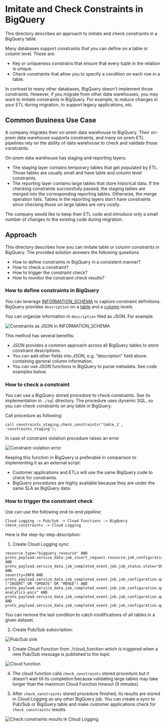 # Imitate and Check Constraints in BigQuery 

This directory describes an approach to imitate and check constraints in a BigQuery table.

Many databases support constraints that you can define on a table or column level. These are:
* Key or uniqueness constrains that ensure that every tuple in the relation is unique.
* Check constraints that allow you to specify a condition on each row in a table.

In contrast to many other databases, BigQuery doesn't implement those constraints. 
However, if you migrate from other data warehouses, you may want to imitate constraints in BigQuery. 
For example, to reduce changes in your ETL during migration, to support legacy applications, etc.

## Common Business Use Case
A company migrates their on-prem data warehouse to BigQuery. Their on-prem data warehouse supports
constraints, and many on-prem ETL pipelines rely on the ability of data warehouse to check and validate those
constraints. 

On-prem data warehouse has staging and reporting layers:
* The staging layer contains temporary tables that get populated by ETL. Those tables are usually
small and have table and column level constraints.
* The reporting layer contains large tables that store historical data. If the checking constraints successfully passed,
the staging tables are merged into the corresponding reporting tables. Otherwise, the merge operation fails.
Tables in the reporting layers don't have constraints since checking those on large tables are very costly.

The company would like to keep their ETL code and introduce only a small number of
changes to the existing code during migration.

## Approach
This directory describes how you can imitate table or column constraints in BigQuery.
The provided solution answers the following questions:
* How to define constraints in BigQuery in a consistent manner?
* How to check a constraint?
* How to trigger the constraint check?
* How to monitor the constraint check results?

### How to define constraints in BigQuery
You can leverage [INFORMATION_SCHEMA](https://cloud.google.com/bigquery/docs/information-schema-tables) 
to capture constraint definitions. BigQuery provides `description` on a [table](https://cloud.google.com/bigquery/docs/tables#create-table) 
and a [column](https://cloud.google.com/bigquery/docs/schemas#column_descriptions) levels.

You can organize information in `description` filed as JSON. For example

![Constraints as JSON in INFORMATION_SCHEMA](http://imgs/json_constraints.png)

This method has several benefits:
* JSON provides a common approach across all BigQuery tables to store constraint descriptions.
* You can add other fields into JSON, e.g. “description” field above containing general column information.
* You can use JSON functions in BigQuery to parse metadata. See code examples below.

### How to check a constraint
You can use a BigQuery stored procedure to check constraints. See its implementation in `./sql` directory.
The procedure uses dynamic SQL, so you can check constraints on any table in BigQuery.

Call procedure as following:
```
call constraints_staging.check_constraints('table_1', 'constraints_staging');
```
In case of constraint violation procedure raises an error

![Constraint violation error](http://imgs/constraint_violation_error.png)

Keeping this function in BigQuery is preferable in comparison to implementing it as an external script:
* Customer applications and ETLs will use the same BigQuery code to check for constraints.
* BigQuery procedures are highly available because they are under the same SLA as BigQuery data.

### How to trigger the constraint check
Use can use the following end-to-end pipeline:
```
Cloud Logging -> Pub/Sub -> Cloud Functions -> BigQuery check_constraints -> Cloud Logging
```

Here is the step-by-step description:
1. Create Cloud Logging sync:
```
resource.type="bigquery_resource" AND
proto_payload.service_data.job_insert_request.resource.job_configuration.dryRun!=true AND
proto_payload.service_data.job_completed_event.job.job_status.state="DONE" AND
severity=INFO AND
proto_payload.service_data.job_completed_event.job.job_configuration.query.statement_type=("INSERT" OR "UPDATE" OR "MERGE") AND
proto_payload.service_data.job_completed_event.job.job_configuration.query.destination_table.project_id="data-analytics-pocs" AND
proto_payload.service_data.job_completed_event.job.job_configuration.query.destination_table.dataset_id="constraints_staging" AND
proto_payload.service_data.job_completed_event.job.job_configuration.query.destination_table.table_id="table_1"
```
You can remove the last condition to catch modifications of all tables in a given dataset.

2. Create Pub/Sub subscription:

![Pub/Sub sink](http://imgs/sink.png)

3. Create Cloud Function from ./cloud_function which is triggered when a new Pub/Sub message is published to the topic

![Cloud function](http://imgs/cloud_function.png)

4. The cloud function calls `check_constraints` stored procedure but it doesn’t wait till its completion 
because validating large tables may take longer than the maximum Cloud Function timeout (9 minutes).

5. After `check_constraints` stored procedure finished, its results are stored in Cloud Logging 
as any other BigQuery job. You can create a sync to Pub/Sub or BigQuery table and make customer applications 
check for `check_constraints` results

![Check constraints results in Cloud Logging](http://imgs/results.png)